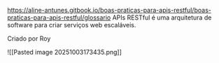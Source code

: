 https://aline-antunes.gitbook.io/boas-praticas-para-apis-restful/boas-praticas-para-apis-restful/glossario
APIs RESTful é uma arquitetura de software para criar serviços web escaláveis.

Criado por Roy

![[Pasted image 20251003173435.png]]
